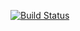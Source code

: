 [![Build Status](https://travis-ci.com/levozavr/build-system-backend.svg?branch=master)](https://travis-ci.com/levozavr/build-system-backend)